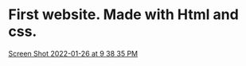 # First website. Made with Html and css.
[Screen Shot 2022-01-26 at 9 38 35 PM](https://user-images.githubusercontent.com/66544442/151282070-556d0981-bce3-4525-91e8-aeb1765dc0a9.png)

